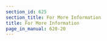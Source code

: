 ```yaml
---
section_id: 625
section_title: For More Information
title: For More Information
page_in_manual: 620-20
---
```

